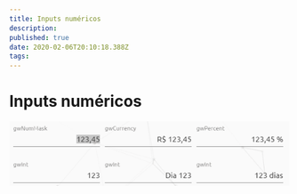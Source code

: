 ```yaml
---
title: Inputs numéricos
description: 
published: true
date: 2020-02-06T20:10:18.388Z
tags: 
---
```


# Inputs numéricos

![Inputs numéricos](/tutoriais/inputs.gif)
